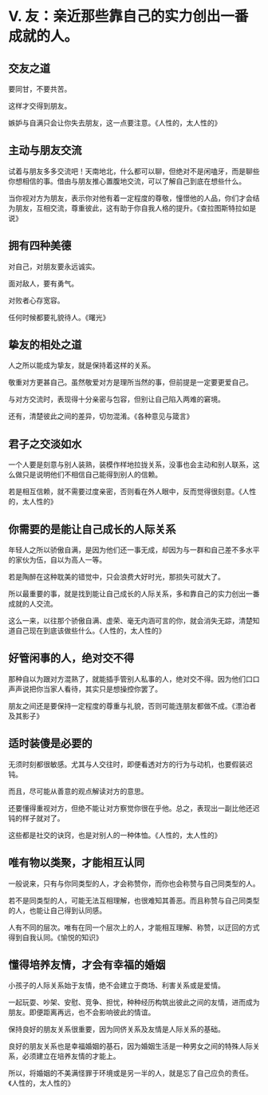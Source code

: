 <link href="../../css/style.css" rel="stylesheet" type="text/css" />

# Ⅴ. 友：亲近那些靠自己的实力创出一番成就的人。

## 交友之道

<div class="p">
<div class="wavy">


要同甘，不要共苦。

这样才交得到朋友。

嫉妒与自满只会让你失去朋友，这一点要注意。《人性的，太人性的》

</div>
</div>


## 主动与朋友交流

<div class="p">
<div class="wavy">


试着与朋友多多交流吧！天南地北，什么都可以聊，但绝对不是闲嗑牙，而是聊些你想相信的事。借由与朋友推心置腹地交流，可以了解自己到底在想些什么。

当你视对方为朋友，表示你对他有着一定程度的尊敬，憧憬他的人品，你们才会结为朋友，互相交流，尊重彼此，这有助于你自我人格的提升。《查拉图斯特拉如是说》

</div>
</div>


## 拥有四种美德

<div class="p">
<div class="wavy">


对自己，对朋友要永远诚实。

面对敌人，要有勇气。

对败者心存宽容。

任何时候都要礼貌待人。《曙光》

</div>
</div>


## 挚友的相处之道

<div class="p">
<div class="wavy">


人之所以能成为挚友，就是保持着这样的关系。

敬重对方更甚自己。虽然敬爱对方是理所当然的事，但前提是一定要更爱自己。

与对方交流时，表现得十分亲密与包容，但别让自己陷入两难的窘境。

还有，清楚彼此之间的差异，切勿混淆。《各种意见与箴言》

</div>
</div>


## 君子之交淡如水

<div class="p">
<div class="wavy">


一个人要是刻意与别人装熟，装模作样地拉拢关系，没事也会主动和别人联系，这么做只是说明他们不相信自己能得到别人的信赖。

若是相互信赖，就不需要过度亲密，否则看在外人眼中，反而觉得很刻意。《人性的，太人性的》

		

</div>
</div>


## 你需要的是能让自己成长的人际关系

<div class="p">
<div class="wavy">


年轻人之所以骄傲自满，是因为他们还一事无成，却因为与一群和自己差不多水平的家伙为伍，自以为高人一等。

若是陶醉在这种耽美的错觉中，只会浪费大好时光，那损失可就大了。

所以最重要的事，就是找到能让自己成长的人际关系，多和靠自己的实力创出一番成就的人交流。

这么一来，以往那个骄傲自满、虚荣、毫无内涵可言的你，就会消失无踪，清楚知道自己现在到底该做些什么。《人性的，太人性的》

</div>
</div>


## 好管闲事的人，绝对交不得

<div class="p">
<div class="wavy">


那种自以为跟对方混熟了，就能插手管别人私事的人，绝对交不得。因为他们口口声声说把你当家人看待，其实只是想操控你罢了。

朋友之间还是要保持一定程度的尊重与礼貌，否则可能连朋友都做不成。《漂泊者及其影子》

</div>
</div>


## 适时装傻是必要的

<div class="p">
<div class="wavy">


无须时刻都很敏感。尤其与人交往时，即便看透对方的行为与动机，也要假装迟钝。

而且，尽可能从善意的观点解读对方的意思。

还要懂得重视对方，但绝不能让对方察觉你很在乎他。总之，表现出一副比他还迟钝的样子就对了。

这些都是社交的诀窍，也是对别人的一种体恤。《人性的，太人性的》

</div>
</div>


## 唯有物以类聚，才能相互认同

<div class="p">
<div class="wavy">


一般说来，只有与你同类型的人，才会称赞你，而你也会称赞与自己同类型的人。

若不是同类型的人，可能无法互相理解，也很难知其善恶。而且称赞与自己同类型的人，也能让自己得到认同感。

人有不同的层次。唯有在同一个层次上的人，才能相互理解、称赞，以迂回的方式得到自我认同。《愉悦的知识》

</div>
</div>


## 懂得培养友情，才会有幸福的婚姻

<div class="p">
<div class="wavy">


小孩子的人际关系始于友情，绝不会建立于商场、利害关系或是爱情。

一起玩耍、吵架、安慰、竞争、担忧，种种经历构筑出彼此之间的友情，进而成为朋友。即便距离再远，也不会影响彼此的情谊。

保持良好的朋友关系很重要，因为同侪关系及友情是人际关系的基础。

良好的朋友关系也是幸福婚姻的基石，因为婚姻生活是一种男女之间的特殊人际关系，必须建立在培养友情的才能上。

所以，将婚姻的不美满怪罪于环境或是另一半的人，就是忘了自己应负的责任。《人性的，太人性的》


